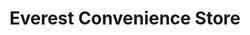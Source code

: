 ---
title: "Everest Convenience Store"
url: /manchester/everest-convenience-store/
shop: convenience
---